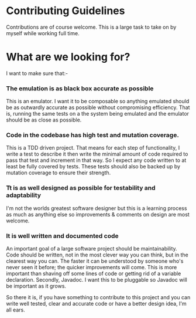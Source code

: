 # Contributing Guidelines

Contributions are of course welcome.  This is a large task to take on by myself while working full time.

# What are we looking for?

I want to make sure that:-

### The emulation is as black box accurate as possible
 
This is an emulator.  I want it to be composable so anything emulated should be as outwardly accurate as possible without compromising efficiency.  That is, running the same tests on a the system being emulated and the emulator should be as close as possible.

### Code in the codebase has high test and mutation coverage.

This is a TDD driven project.  That means for each step of functionality, I write a test to describe it then write the minimal amount of code required to pass that test and increment in that way.
So I expect any code written to at least be fully covered by tests.  These tests should also be backed up by mutation coverage to ensure their strength.

### Tt is as well designed as possible for testability and adaptability

I'm not the worlds greatest software designer but this is a learning process as much as anything else so improvements & comments on design are most welcome.

### It is well written and documented code

An important goal of a large software project should be maintainability.  Code should be written, not in the most clever way you can think, but in the clearest way you can.  The faster it can be understood by someone who's never seen it before; the quicker improvements will come.  This is more important than shaving off some lines of code or getting rid of a variable declaration.
Secondly, Javadoc.  I want this to be pluggable so Javadoc will be important as it grows.  

So there it is, if you have something to contribute to this project and you can write well tested, clear and accurate code or have a better design idea, I'm all ears.
